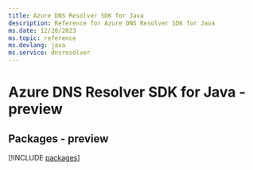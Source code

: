 ```yaml
---
title: Azure DNS Resolver SDK for Java
description: Reference for Azure DNS Resolver SDK for Java
ms.date: 12/20/2023
ms.topic: reference
ms.devlang: java
ms.service: dnsresolver
---
```

# Azure DNS Resolver SDK for Java - preview
## Packages - preview
[!INCLUDE [packages](dns-resolver-index.md)]